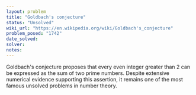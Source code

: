 ```yaml
---
layout: problem
title: "Goldbach's conjecture"
status: "Unsolved"
wiki_url: "https://en.wikipedia.org/wiki/Goldbach's_conjecture"
problem_posed: "1742"
date_solved:
solver:
notes:
---
```

Goldbach's conjecture proposes that every even integer greater than 2 can be expressed as the sum of two prime numbers. Despite extensive numerical evidence supporting this assertion, it remains one of the most famous unsolved problems in number theory.